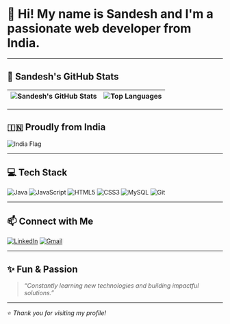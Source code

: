 # 👋 Hi! My name is Sandesh and I'm a passionate web developer from India.

---

## 🚀 Sandesh's GitHub Stats

| ![Sandesh's GitHub Stats](https://github-readme-stats.vercel.app/api?username=SandeshJadhav7320&show_icons=true&theme=tokyonight) | ![Top Languages](https://github-readme-stats.vercel.app/api/top-langs/?username=SandeshJadhav7320&layout=compact&theme=tokyonight) |
| --- | --- |

---

## 🇮🇳 Proudly from India

![India Flag](https://upload.wikimedia.org/wikipedia/en/4/41/Flag_of_India.svg)

---

## 💻 Tech Stack

![Java](https://img.shields.io/badge/Java-007396?logo=java&logoColor=white)
![JavaScript](https://img.shields.io/badge/JavaScript-F7DF1E?logo=javascript&logoColor=black)
![HTML5](https://img.shields.io/badge/HTML5-E34F26?logo=html5&logoColor=white)
![CSS3](https://img.shields.io/badge/CSS3-1572B6?logo=css3&logoColor=white)
![MySQL](https://img.shields.io/badge/MySQL-4479A1?logo=mysql&logoColor=white)
![Git](https://img.shields.io/badge/Git-F05032?logo=git&logoColor=white)

---

## 📫 Connect with Me

[![LinkedIn](https://img.shields.io/badge/LinkedIn-0077B5?logo=linkedin&logoColor=white)](https://www.linkedin.com/in/YOUR-LINKEDIN)
[![Gmail](https://img.shields.io/badge/Gmail-D14836?logo=gmail&logoColor=white)](mailto:YOUR-EMAIL@gmail.com)

---

## ✨ Fun & Passion

> *“Constantly learning new technologies and building impactful solutions.”*

---

⭐️ *Thank you for visiting my profile!*
